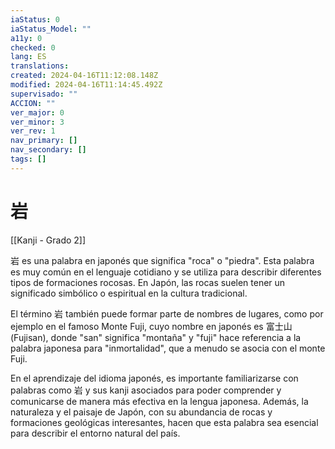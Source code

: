 ```yaml
---
iaStatus: 0
iaStatus_Model: ""
a11y: 0
checked: 0
lang: ES
translations: 
created: 2024-04-16T11:12:08.148Z
modified: 2024-04-16T11:14:45.492Z
supervisado: ""
ACCION: ""
ver_major: 0
ver_minor: 3
ver_rev: 1
nav_primary: []
nav_secondary: []
tags: []
---
```

# 岩

[[Kanji - Grado 2]]

岩 es una palabra en japonés que significa "roca" o "piedra". Esta palabra es muy común en el lenguaje cotidiano y se utiliza para describir diferentes tipos de formaciones rocosas. En Japón, las rocas suelen tener un significado simbólico o espiritual en la cultura tradicional.

El término 岩 también puede formar parte de nombres de lugares, como por ejemplo en el famoso Monte Fuji, cuyo nombre en japonés es 富士山 (Fujisan), donde "san" significa "montaña" y "fuji" hace referencia a la palabra japonesa para "inmortalidad", que a menudo se asocia con el monte Fuji.

En el aprendizaje del idioma japonés, es importante familiarizarse con palabras como 岩 y sus kanji asociados para poder comprender y comunicarse de manera más efectiva en la lengua japonesa. Además, la naturaleza y el paisaje de Japón, con su abundancia de rocas y formaciones geológicas interesantes, hacen que esta palabra sea esencial para describir el entorno natural del país.
